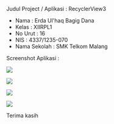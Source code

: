 Judul Project / Aplikasi : RecyclerView3

* Nama : Erda Ul'haq Bagig Dana
* Kelas : XIIRPL1
* No Urut : 16
* NIS : 4337/1235-070
* Nama Sekolah : SMK Telkom Malang

Screenshot Aplikasi :

![](https://raw.githubusercontent.com/erdaulhaq/RecyclerView3/master/RecyclerView3.1.png)

![](https://raw.githubusercontent.com/erdaulhaq/RecyclerView3/master/RecyclerView3.2.png)

![](https://raw.githubusercontent.com/erdaulhaq/RecyclerView3/master/RecyclerView3.3.png)

![](https://raw.githubusercontent.com/erdaulhaq/RecyclerView3/master/RecyclerView3.4.png)

Terima kasih
